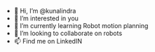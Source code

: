 - 👋 Hi, I’m @kunalindra
- 👀 I’m interested in you
- 🌱 I’m currently learning Robot motion planning
- 💞️ I’m looking to collaborate on robots
- 📫 Find me on LinkedIN
<!---
kunalindra/kunalindra is a ✨ special ✨ repository because its `README.md` (this file) appears on your GitHub profile.
You can click the Preview link to take a look at your changes.
--->
